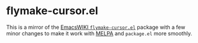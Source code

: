 # flymake-cursor.el

This is a mirror of the  [EmacsWIKI `flymake-cursor.el`](http://www.emacswiki.org/cgi-bin/wiki/flymake-cursor.el) package with a few minor changes to make it work with [MELPA](http://melpa.milkbox.net) and `package.el` more smoothly.